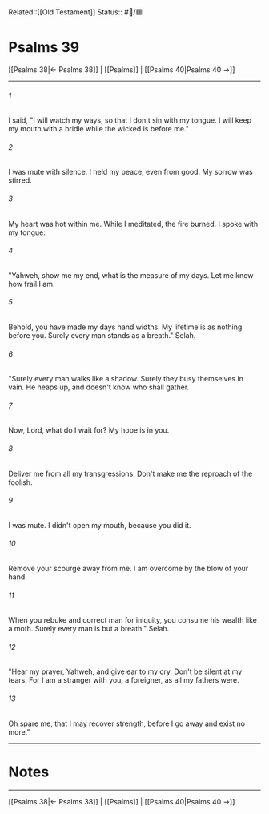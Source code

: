 Related::[[Old Testament]]
Status:: #📖/🟥
# Psalms 39

[[Psalms 38|← Psalms 38]] | [[Psalms]] | [[Psalms 40|Psalms 40 →]]
***



###### 1 
I said, "I will watch my ways, so that I don't sin with my tongue. I will keep my mouth with a bridle while the wicked is before me." 

###### 2 
I was mute with silence. I held my peace, even from good. My sorrow was stirred. 

###### 3 
My heart was hot within me. While I meditated, the fire burned. I spoke with my tongue: 

###### 4 
"Yahweh, show me my end, what is the measure of my days. Let me know how frail I am. 

###### 5 
Behold, you have made my days hand widths. My lifetime is as nothing before you. Surely every man stands as a breath." Selah. 

###### 6 
"Surely every man walks like a shadow. Surely they busy themselves in vain. He heaps up, and doesn't know who shall gather. 

###### 7 
Now, Lord, what do I wait for? My hope is in you. 

###### 8 
Deliver me from all my transgressions. Don't make me the reproach of the foolish. 

###### 9 
I was mute. I didn't open my mouth, because you did it. 

###### 10 
Remove your scourge away from me. I am overcome by the blow of your hand. 

###### 11 
When you rebuke and correct man for iniquity, you consume his wealth like a moth. Surely every man is but a breath." Selah. 

###### 12 
"Hear my prayer, Yahweh, and give ear to my cry. Don't be silent at my tears. For I am a stranger with you, a foreigner, as all my fathers were. 

###### 13 
Oh spare me, that I may recover strength, before I go away and exist no more."

---
# Notes


***
[[Psalms 38|← Psalms 38]] | [[Psalms]] | [[Psalms 40|Psalms 40 →]]
